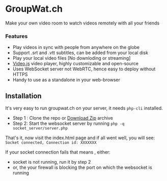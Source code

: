 # GroupWat.ch
Make your own video room to watch videos remotely with all your friends

### Features

- Play videos  in sync with people from anywhere on the globe
- Support .srt and .vtt subtitles, can be added from your local disk
- Play your local video files [No downloding or streaming]
- [Video.js](https://github.com/videojs/video.js) video player, highly customizable and open-source 
- Uses WebSocket server  not WebRTC, hence easy to deploy without HTTPS
- Handy to use as a standalone in your web-browser

## Installation
It's very easy to run groupwat.ch on your server, it needs `php-cli` installed.

- Step 1 : Clone the repo or [Download Zip](https://github.com/hack4mer/groupwat.ch/archive/master.zip) archive
- Step 2: Start the websocket server by running `php -q socket_server/server.php`

That's it, now visit the index.html page and if all went well, you will see: 
`Socket connected, Connection id: XXXXXXX` 

If your socket connection fails that means , either:
- socket is not running, run it by step 2
- or, the your firewall is blocking the port on which the websocket is running

